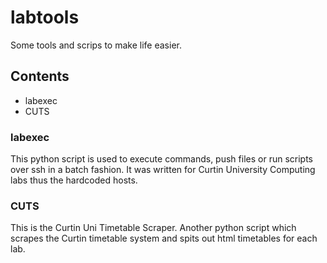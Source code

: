 # labtools
Some tools and scrips to make life easier.

## Contents

* labexec
* CUTS

### labexec
This python script is used to execute commands, push files or run scripts over ssh in a batch fashion. It was written for Curtin University Computing labs thus the hardcoded hosts.

### CUTS
This is the Curtin Uni Timetable Scraper. Another python script which scrapes the Curtin timetable system and spits out html timetables for each lab.